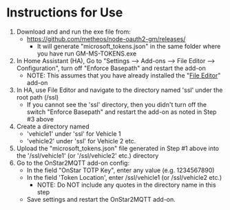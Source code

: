 # Instructions for Use
1. Download and and run the exe file from: 
    * https://github.com/metheos/node-oauth2-gm/releases/
      * It will generate "microsoft_tokens.json" in the same folder where you have run GM-MS-TOKENS.exe
2. In Home Assistant (HA), Go to "Settings --> Add-ons --> File Editor --> Configuration", turn off "Enforce Basepath" and restart the add-on
    * NOTE: This assumes that you have already installed the "[File Editor](https://github.com/home-assistant/addons/tree/master/configurator)" add-on
3. In HA, use File Editor and navigate to the directory named 'ssl' under the root path (/ssl)
    * If you cannot see the 'ssl' directory, then you didn't turn off the switch "Enforce Basepath" and restart the add-on as noted in Step #3 above
4. Create a directory named
    * 'vehicle1' under 'ssl' for Vehicle 1
    * 'vehicle2' under 'ssl' for Vehicle 2 etc.
5. Upload the "microsoft_tokens.json" file generated in Step #1 above into the '/ssl/vehicle1' (or '/ssl/vehicle2' etc.) directory
6. Go to the OnStar2MQTT add-on config:
    * In the field "OnStar TOTP Key", enter any value (e.g. 1234567890)
    * In the field 'Token Location', enter /ssl/vehicle1 (or /ssl/vehicle2 etc.)
      * NOTE: Do NOT include any quotes in the directory name in this step
    * Save settings and restart the OnStar2MQTT add-on.
